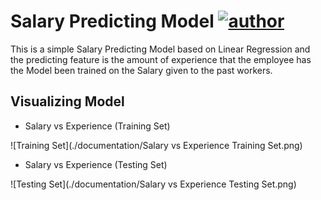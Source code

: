 # Salary Predicting Model [![author](https://img.shields.io/badge/Author-Patel%20Mubeen-blue.svg)](https://mubeenpatel99.github.io/mubeenpatel.github.io/)

This is a simple Salary Predicting Model based on Linear Regression and the predicting feature is the amount of experience that the employee has the Model been trained on the Salary given to the past workers.

## Visualizing Model

* Salary vs Experience (Training Set)

![Training Set](./documentation/Salary vs Experience Training Set.png)

* Salary vs Experience (Testing Set)

![Testing Set](./documentation/Salary vs Experience Testing Set.png)
